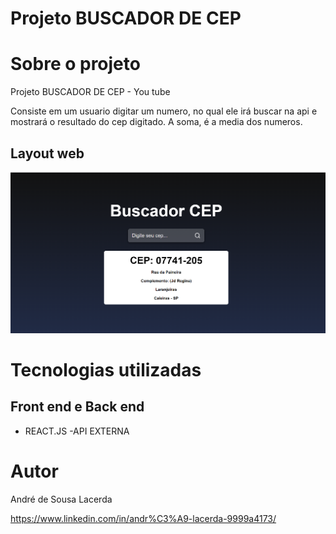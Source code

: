# Projeto BUSCADOR DE CEP

# Sobre o projeto

Projeto BUSCADOR DE CEP  - You tube

Consiste em um usuario digitar um numero, no qual ele irá buscar na api e mostrará o resultado do cep digitado.
A soma, é a media dos numeros.
## Layout web
![Web 1](https://github.com/aslac2020/imagespublicacao/blob/main/Buscador%20Cep.PNG)



# Tecnologias utilizadas

## Front end e Back end
- REACT.JS
-API EXTERNA

# Autor

André de Sousa Lacerda

https://www.linkedin.com/in/andr%C3%A9-lacerda-9999a4173/
